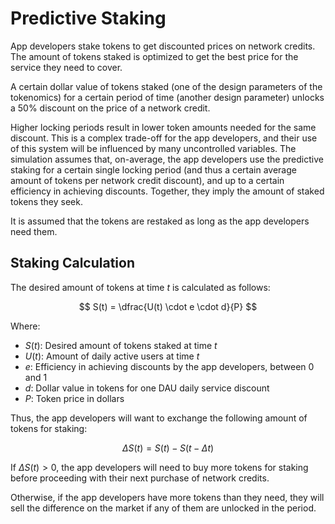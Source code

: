 # Predictive Staking

App developers stake tokens to get discounted prices on network credits. The amount of tokens staked is optimized to get the best price for the service they need to cover.

A certain dollar value of tokens staked (one of the design parameters of the tokenomics) for a certain period of time (another design parameter) unlocks a 50% discount on the price of a network credit. 

Higher locking periods result in lower token amounts needed for the same discount. This is a complex trade-off for the app developers, and their use of this system will be influenced by many uncontrolled variables. The simulation assumes that, on-average, the app developers use the predictive staking for a certain single locking period (and thus a certain average amount of tokens per network credit discount), and up to a certain efficiency in achieving discounts. Together, they imply the amount of staked tokens they seek.

It is assumed that the tokens are restaked as long as the app developers need them.

## Staking Calculation

The desired amount of tokens at time $t$ is calculated as follows:

$$
S(t) = \dfrac{U(t) \cdot e \cdot d}{P}
$$

Where:
 * $S(t)$: Desired amount of tokens staked at time $t$
 * $U(t)$: Amount of daily active users at time $t$
 * $e$: Efficiency in achieving discounts by the app developers, between 0 and 1
 * $d$: Dollar value in tokens for one DAU daily service discount
 * $P$: Token price in dollars

Thus, the app developers will want to exchange the following amount of tokens for staking:

$$
\Delta S(t) = S(t) - S(t - \Delta t)
$$

If $\Delta S(t) > 0$, the app developers will need to buy more tokens for staking before proceeding with their next purchase of network credits.

Otherwise, if the app developers have more tokens than they need, they will sell the difference on the market if any of them are unlocked in the period.